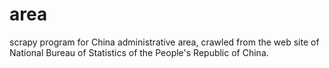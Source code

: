 # area
scrapy program for China administrative area, crawled from the web site of National Bureau of Statistics of the People's Republic of China.
